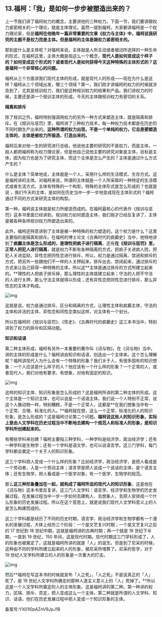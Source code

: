 ## 13.福柯：「我」是如何一步步被塑造出来的？
上一节我们讲了福柯权力的概念，主要讲他的三种权力。下面一节，我们要讲跟权力紧密相关的一个理论，就是主体理论。虽然一提到福柯，大家都讲福柯是一个权力理论家，但是**福柯在他晚年一篇非常重要的文章《权力与主体》中，福柯说我研究的主题不是权力而是主体。但是福柯的主体是跟权力紧密相关的。**


那到底什么是主体呢？对福柯来说，主体就是人所主动或者被动所选择的一种生命的形式，在福柯这里，主体大概是指这么一个概念，**现代人是如何变成这个样子的？如何变成这个形式的？或者现代人是如何获得今天这种特殊的主体形式的？这是福柯一个非常核心的问题。**


福柯从三个方面讲我们现代主体的形成，就是现代人的形成——现在为什么是这样？福柯从三个领域出发，哪三个领域？第一，我们刚才讲福柯的权力的时候就涉及到了，尤其是规训权力，我们是这种规训权力的结果和产品。我们讲权力的时候，主要还是讲一个规训主体的形成。今天的主体跟规训权力有密切的关系。


**隔离和排斥**


除了规训之外，福柯特别强调用权力的另外一种方式来塑造主体，就是隔离和排斥。在《规训与惩罚》里，福柯讲了三种权力技术，每一种权力技术都是在历史的不同时期生产出来的。**这种所谓的权力出现，不是一个单纯的权力，它总是要塑造主体的，主体是被权力所锻造、打造出来的。**


福柯后来对他一生的研究进行总结，他说他主要的研究的不是权力，而是主体。一般人都把福柯称为权力理论家，但是他自己说他主要的研究对象是主体，目标是主体，因为权力也是为了研究主体，而这个主体是怎么产生的？主体是通过什么方式产生的？


什么是主体？简单地说，主体就是一个人，采用什么样的生活模式、生存方式。这是福柯讲的主体。对福柯来说，所谓的主体就是一个人所采取的一种特定的生活模式或者生活方式。主体有特殊的一个构型，特殊的主体形式是怎么形成的？也就是说 ，我们今天的主体，是如何在历史当中一步一步地变成现在主体形式的？福柯通过不同的方式来研究主体的构型。


第一种，福柯说主体就是权力所塑造而成的。在福柯最核心的代表作《规训与惩罚》这本书里面已经讲到，规训权力如何塑造主体，我们刚才已经反复讲了，主体是被各种各样规训权力所塑造出来的。 


此外，福柯还特意讲到了主体是被一种特殊的权力塑造的，这个权力是什么？这里主要指的是隔离和排斥。在福柯的博士论文《古典时代的疯癫史》当中，他特地讲到了**疯癫主体是怎么形成的，是理性把疯子进行隔离**。还有**在《规训与惩罚》里，正常人把犯人进行隔离**，就是权力不断有各种隔离的方式，把疯子关进疯人院，把犯人关进监狱，异性恋把同性恋进行排斥，所以，权力是通过隔离、禁闭和排斥的方式，把另外一些跟他们不一样的人关押起来，排斥出去、禁闭起来，通过排斥的方式来让自己获得一种特殊的主体，所以这**主体是通过排斥的方式所建立起来的。**理性的人把疯子排斥掉，那么理性的主体就建立起来；守法的人把不守法的人进行关押，那么守法主体就得以形成；还有异性恋把同性恋进行排斥，那么异性恋的主体才构成。 


![img](https://pic4.zhimg.com/v2-af1ac225474c7c7e0de94c7c2b25afe1.webp)

这就是说，权力是通过排斥、区分和隔离的方式，让理性主体和疯癫主体，守法的主体和非法的主体，异性恋和同性恋类似这样，对主体有一个划分。


所以在福柯的《规训与惩罚》、《性史》、《古典时代的疯癫史》这三本书当中，特别讲到了权力的排斥和区隔功能。


**知识和话语**


第二种主体形成，福柯有另外一本重要的著作叫《词与物》。在《词与物》当中，讲的主体的形成是什么？福柯讲由知识和话语，创造出一个主体来。这个怎么理解呢？福柯讲现代人为什么会有一个特殊的形象？我们关于人，有很多固有的知识想象：一个人应该是什么样子的人？他应该有一个什么样的形象？一个正常的人，或者现代人，我们对他有要求、有想象，对他有固定的知识。


![img](https://pic4.zhimg.com/v2-9872d2540583ce4778850cd76bc94bd6.webp)

这样的知识主体、知识形象是怎么形成的？这是福柯所讲的第二种主体的形成。这个主体是一个知识主体，也可以说是一个话语主体。我们说一个人特别不正常，说这个人像动物一样，特别糟糕，不是一个正常人，这都是**在我们想象当中有一个正常、合理、标准化的人。**福柯就在想，这么一个正常、标准化的人的知识形象，是怎么形成的？这是福柯讨论第二个问题。**福柯说这些人的知识形象，实际上是由人文学科在历史过程当中不断地去建构一个规范人和标准人的形象，是知识学科所创建起来的。** 


有哪些学科来创建？福柯主要指三种学科，一种学科是经济学，政治经济学；还有一种学科是生物学；还有一个学科是语文学，也可以说语言学。这三门学科，每门学科都会奠定一个关于人的知识形象。


这三个学科把人变成一个什么样的形象？比如经济学，政治经济学，是把人看成是一个劳动者，人是一个劳动主体；语言学是把人说成一个说话的主体，是个语言主体；还有生物学，把人看成是一个医学对象，有一个医学、生物学的规范。


那么**这三种形象叠加在一起，就构成了福柯所说的现代人的知识形象**，这是他在《词与物》这本书里反复讲，这三门人文学科：语言学、经济学和生物学的历史发展过程，在发展过程当中一步一步如何去建构人、去想象人，去把人安排成一个什么形象的历史发展过程。所以在这个意思上，就是说我们现代人文学科意义上的人是怎么构建而成的。


这三个学科都是经历了不同的历史时期，语言学、政治经济学和生物学都有一个漫长的发展过程，大体上经历三个阶段：一个是文艺复兴时期；一个是文艺复兴之后的 17 世纪到 18 世纪中期，这就是福柯讲的古典时期；再一个就是 18 世纪下半期，一直到 19 世纪，150 年间，这是现代时期。现代时期这三门学科形成了，人的形象也被奠定了，这就是福柯所讲的就是「人」的诞生。但是到了尼采的时候，这种由不同的学科所建立起来的人的形象，被尼采所埋葬了。尼采的哲学，对于 19 世纪人文学科所建立的人的形象是一次重大的打击。 


![img](https://pic2.zhimg.com/v2-6e9dc287b6806a340e267ae2f174f6eb.webp)

然后**福柯在写这本书的时候就宣布「人之死」，「人之死」不是说真正的「人」死了，是 19 世纪人文学科所确定的那种人道主义意义上的「人」死掉了。**所以这是一个人文学科所奠定的人的主体形象。这是福柯讲的第二种。第一种讲的权力，区隔、排斥、否定，把人变成这么一个主体。第二种就是所谓的人文学科、知识、话语，他们在历史发展过程中把人变成一个知识形象的主体。 


备案号:YX01l0pAZnV9JpJ1B

